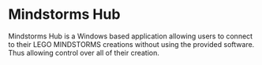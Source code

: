 # Mindstorms Hub
Mindstorms Hub is a Windows based application allowing users to connect to their
LEGO MINDSTORMS creations without using the provided software. Thus allowing control
over all of their creation.
